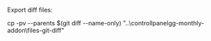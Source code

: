 Export diff files:

cp -pv --parents $(git diff <commit> --name-only) "..\controllpanelgg-monthly-addon\files-git-diff\"
